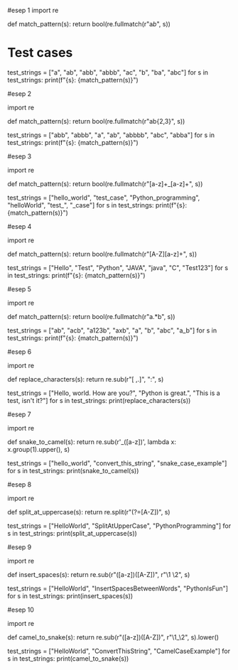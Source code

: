 #esep 1 
import re

def match_pattern(s):
    return bool(re.fullmatch(r"a*b*", s))

# Test cases
test_strings = ["a", "ab", "abb", "abbb", "ac", "b", "ba", "abc"]
for s in test_strings:
    print(f"{s}: {match_pattern(s)}")

#esep 2

import re

def match_pattern(s):
    return bool(re.fullmatch(r"ab{2,3}", s))

test_strings = ["abb", "abbb", "a", "ab", "abbbb", "abc", "abba"]
for s in test_strings:
    print(f"{s}: {match_pattern(s)}")

#esep 3

import re

def match_pattern(s):
    return bool(re.fullmatch(r"[a-z]+_[a-z]+", s))

test_strings = ["hello_world", "test_case", "Python_programming", "helloWorld", "test_", "_case"]
for s in test_strings:
    print(f"{s}: {match_pattern(s)}")

#esep 4

import re

def match_pattern(s):
    return bool(re.fullmatch(r"[A-Z][a-z]+", s))

test_strings = ["Hello", "Test", "Python", "JAVA", "java", "C", "Test123"]
for s in test_strings:
    print(f"{s}: {match_pattern(s)}")

#esep 5

import re

def match_pattern(s):
    return bool(re.fullmatch(r"a.*b", s))

test_strings = ["ab", "acb", "a123b", "axb", "a", "b", "abc", "a_b"]
for s in test_strings:
    print(f"{s}: {match_pattern(s)}")

#esep 6 

import re

def replace_characters(s):
    return re.sub(r"[ ,.]", ":", s)

test_strings = ["Hello, world. How are you?", "Python is great.", "This is a test, isn't it?"]
for s in test_strings:
    print(replace_characters(s))
 
 #esep 7

 import re

def snake_to_camel(s):
    return re.sub(r'_([a-z])', lambda x: x.group(1).upper(), s)

test_strings = ["hello_world", "convert_this_string", "snake_case_example"]
for s in test_strings:
    print(snake_to_camel(s))

#esep 8

import re

def split_at_uppercase(s):
    return re.split(r"(?=[A-Z])", s)

test_strings = ["HelloWorld", "SplitAtUpperCase", "PythonProgramming"]
for s in test_strings:
    print(split_at_uppercase(s))

#esep 9

import re

def insert_spaces(s):
    return re.sub(r"([a-z])([A-Z])", r"\1 \2", s)


test_strings = ["HelloWorld", "InsertSpacesBetweenWords", "PythonIsFun"]
for s in test_strings:
    print(insert_spaces(s))

#esep 10

import re

def camel_to_snake(s):
    return re.sub(r"([a-z])([A-Z])", r"\1_\2", s).lower()

test_strings = ["HelloWorld", "ConvertThisString", "CamelCaseExample"]
for s in test_strings:
    print(camel_to_snake(s))

